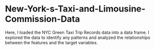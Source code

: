 # New-York-s-Taxi-and-Limousine-Commission-Data
Here, I loaded the NYC Green Taxi Trip Records data into a data frame. I explored the data to identify any patterns and analyzed the relationships between the features and the target variables.
